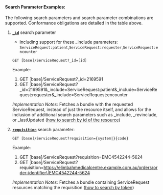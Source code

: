 #### Search Parameter Examples:

The following search parameters and search parameter combinations are supported. Conformance obligations are detailed in the table above.

1. **[`_id`](https://hl7.org/fhir/R4/servicerequest.html#search)** search parameter
   - including support for these _include parameters: `ServiceRequest:patient`,`ServiceRequest:requester`,`ServiceRequest:encounter`
 
    `GET [base]/ServiceRequest?_id=[id]`

    Example:
    
      1. GET [base]/ServiceRequest?_id=2169591
      1. GET [base]/ServiceRequest?_id=2169591&_include=ServiceRequest:patient&_include=ServiceRequest:requester&_include=ServiceRequest:encounter

    *Implementation Notes:* Fetches a bundle with the requested ServiceRequest, instead of just the resource itself, and allows for the inclusion of additional search parameters such as _include, _revinclude, or _lastUpdated ([how to search by id of the resource](https://hl7.org/fhir/r4/search.html#id))


1. **[`requisition`](https://hl7.org/fhir/R4/servicerequest.html#search)** search parameter:


    `GET [base]/ServiceRequest?requisition={system|}{code}`

    Example:
    
      1. GET [base]/ServiceRequest?requisition=EMC4542244-5624
      1. GET [base]/ServiceRequest?requisition=https://elimbahmedicalcentre.example.com.au/orders/order-identifier\|EMC4542244-5624 

    *Implementation Notes:* Fetches a bundle containing ServiceRequest resources matching the requisition ([how to search by token](http://hl7.org/fhir/R4/search.html#token))

